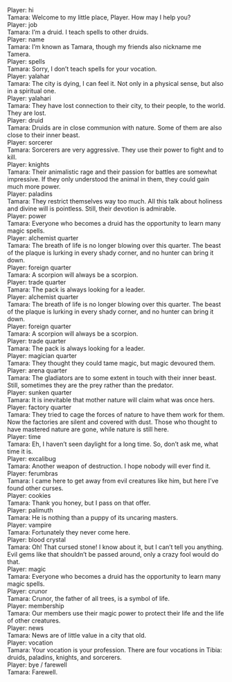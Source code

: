 Player: hi  
Tamara: Welcome to my little place, Player. How may I help you?  
Player: job  
Tamara: I’m a druid. I teach spells to other druids.  
Player: name  
Tamara: I’m known as Tamara, though my friends also nickname me Tamera.  
Player: spells  
Tamara: Sorry, I don’t teach spells for your vocation.  
Player: yalahar  
Tamara: The city is dying, I can feel it. Not only in a physical sense, but also in a spiritual one.  
Player: yalahari  
Tamara: They have lost connection to their city, to their people, to the world. They are lost.  
Player: druid  
Tamara: Druids are in close communion with nature. Some of them are also close to their inner beast.  
Player: sorcerer  
Tamara: Sorcerers are very aggressive. They use their power to fight and to kill.  
Player: knights  
Tamara: Their animalistic rage and their passion for battles are somewhat impressive. If they only understood the animal in them, they could gain much more power.  
Player: paladins  
Tamara: They restrict themselves way too much. All this talk about holiness and divine will is pointless. Still, their devotion is admirable.  
Player: power  
Tamara: Everyone who becomes a druid has the opportunity to learn many magic spells.  
Player: alchemist quarter  
Tamara: The breath of life is no longer blowing over this quarter. The beast of the plaque is lurking in every shady corner, and no hunter can bring it down.  
Player: foreign quarter  
Tamara: A scorpion will always be a scorpion.  
Player: trade quarter  
Tamara: The pack is always looking for a leader.  
Player: alchemist quarter  
Tamara: The breath of life is no longer blowing over this quarter. The beast of the plaque is lurking in every shady corner, and no hunter can bring it down.  
Player: foreign quarter  
Tamara: A scorpion will always be a scorpion.  
Player: trade quarter  
Tamara: The pack is always looking for a leader.  
Player: magician quarter  
Tamara: They thought they could tame magic, but magic devoured them.  
Player: arena quarter  
Tamara: The gladiators are to some extent in touch with their inner beast. Still, sometimes they are the prey rather than the predator.  
Player: sunken quarter  
Tamara: It is inevitable that mother nature will claim what was once hers.  
Player: factory quarter  
Tamara: They tried to cage the forces of nature to have them work for them. Now the factories are silent and covered with dust. Those who thought to have mastered nature are gone, while nature is still here.  
Player: time  
Tamara: Eh, I haven’t seen daylight for a long time. So, don’t ask me, what time it is.  
Player: excalibug  
Tamara: Another weapon of destruction. I hope nobody will ever find it.  
Player: ferumbras  
Tamara: I came here to get away from evil creatures like him, but here I’ve found other curses.  
Player: cookies  
Tamara: Thank you honey, but I pass on that offer.  
Player: palimuth  
Tamara: He is nothing than a puppy of its uncaring masters.  
Player: vampire  
Tamara: Fortunately they never come here.  
Player: blood crystal  
Tamara: Oh! That cursed stone! I know about it, but I can’t tell you anything. Evil gems like that shouldn’t be passed around, only a crazy fool would do that.  
Player: magic  
Tamara: Everyone who becomes a druid has the opportunity to learn many magic spells.  
Player: crunor  
Tamara: Crunor, the father of all trees, is a symbol of life.  
Player: membership  
Tamara: Our members use their magic power to protect their life and the life of other creatures.  
Player: news  
Tamara: News are of little value in a city that old.  
Player: vocation  
Tamara: Your vocation is your profession. There are four vocations in Tibia: druids, paladins, knights, and sorcerers.  
Player: bye / farewell  
Tamara: Farewell.  
